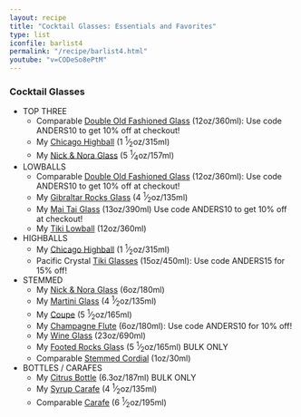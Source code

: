 ```yaml
---
layout: recipe
title: "Cocktail Glasses: Essentials and Favorites"
type: list
iconfile: barlist4
permalink: "/recipe/barlist4.html"
youtube: "v=CODeSo8ePtM"
---
```


### Cocktail Glasses

- TOP THREE
  - Comparable <a href="https://libbeyglass.pxf.io/ORmrPN" target="_new">Double Old Fashioned Glass</a> (12oz/360ml): Use code ANDERS10 to get 10% off at checkout!
  - My <a href="https://amzn.to/3BVcy2U" target="_new">Chicago Highball</a> (1 <sup>1</sup>&frasl;<sub>2</sub>oz/315ml)
  - My <a href="https://amzn.to/3GreJQD" target="_new">Nick & Nora Glass</a> (5 <sup>1</sup>&frasl;<sub>4</sub>oz/157ml)
- LOWBALLS
  - Comparable <a href="https://libbeyglass.pxf.io/ORmrPN" target="_new">Double Old Fashioned Glass</a> (12oz/360ml): Use code ANDERS10 to get 10% off at checkout!
  - My <a href="https://amzn.to/3fcDPEd" target="_new">Gibraltar Rocks Glass</a> (4 <sup>1</sup>&frasl;<sub>2</sub>oz/135ml)
  - My <a href="https://libbeyglass.pxf.io/e4AKmj" target="_new">Mai Tai Glass</a> (13oz/390ml) Use code ANDERS10 to get 10% off at checkout!
  - My <a href="https://amzn.to/3yfeP6D" target="_new">Tiki Lowball</a> (12oz/360ml)
- HIGHBALLS
  - My <a href="https://amzn.to/3BVcy2U" target="_new">Chicago Highball</a> (1 <sup>1</sup>&frasl;<sub>2</sub>oz/315ml)
  - Pacific Crystal <a href="http://shrsl.com/49kvb" target="_new">Tiki Glasses</a> (15oz/450ml): Use code ANDERS15 for 15% off!
- STEMMED
  - My <a href="https://amzn.to/3GreJQD" target="_new">Nick & Nora Glass</a> (6oz/180ml)
  - My <a href="https://amzn.to/3faYIzP" target="_new">Martini Glass</a> (4 <sup>1</sup>&frasl;<sub>2</sub>oz/135ml)
  - My <a href="https://amzn.to/3xblIVl" target="_new">Coupe</a> (5 <sup>1</sup>&frasl;<sub>2</sub>oz/165ml)
  - My <a href="https://libbeyglass.pxf.io/9WJVge" target="_new">Champagne Flute</a> (6oz/180ml): Use code ANDERS10 for 10% off!
  - My <a href="https://amzn.to/378ppR3" target="_new">Wine Glass</a> (23oz/690ml)
  - My <a href="https://amzn.to/2Vm3Iu1" target="_new">Footed Rocks Glas</a>s (5 <sup>1</sup>&frasl;<sub>2</sub>oz/165ml) BULK ONLY
  - Comparable <a href="https://amzn.to/2VihNcf" target="_new">Stemmed Cordial</a> (1oz/30ml)
- BOTTLES / CARAFES
  - My <a href="https://amzn.to/3BScssO" target="_new">Citrus Bottle</a> (6.3oz/187ml) BULK ONLY
  - My <a href="https://amzn.to/3iezKkZ" target="_new">Syrup Carafe</a> (4 <sup>1</sup>&frasl;<sub>2</sub>oz/135ml)
  - Comparable <a href="https://amzn.to/2UX65E6" target="_new">Carafe</a> (6 <sup>1</sup>&frasl;<sub>2</sub>oz/195ml)
